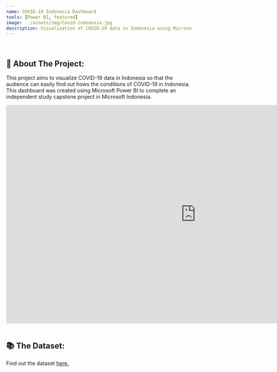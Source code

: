 ```yaml
---
name: COVID-19 Indonesia Dashboard
tools: [Power BI, featured]
image: ../assets/img/Covid-indonesia.jpg
description: Visualization of COVID-19 data in Indonesia using Microsoft Power BI.
---
```

<div class="m-3" id="problem">
    <br />
    <h2>🎯 About The Project:</h2>
</div>

This project aims to visualize COVID-19 data in Indonesia so that the audience can easily find out hows the conditions of COVID-19 in Indonesia. This dashboard was created using Microsoft Power BI to complete an independent study capstone project in Microsoft Indonesia.

<div class="row">
<iframe title="Covid19_Dashboard_Indo_krisbimantara" width="1024" height="590" src="https://app.powerbi.com/view?r=eyJrIjoiMTA0YzJiNDYtZmFiZi00MjU4LTkzZGMtNGQ2ZThiNTdkODk2IiwidCI6ImQ3Yjk1ZWM0LTlhN2YtNDI2MC1iMmUzLWViNTNmMGFjODQwMSIsImMiOjEwfQ%3D%3D&pageName=ReportSection" frameborder="0" allowFullScreen="true"></iframe>
</div>

<div class="m-3" id="data">
    <br />
    <h2>📚 The Dataset:</h2>
</div>

Find out the dataset [here.](https://1drv.ms/x/s!AgNq4jb_MzzqgQ81-kjJAXTPYadl?e=Ke04DN)
